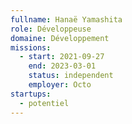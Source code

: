 ```yaml
---
fullname: Hanaë Yamashita
role: Développeuse
domaine: Développement
missions:
  - start: 2021-09-27
    end: 2023-03-01
    status: independent
    employer: Octo
startups:
  - potentiel
---
```


